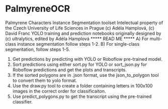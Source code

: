 # PalmyreneOCR
Palmyrene Characters Instance Segmentation toolset
Intelectual property of the Czech University of Life Sciences in Prague
(c) Adéla Hamplová, (c) David Franc
YOLO training and prediction notebooks originally designed by (c) ultralytics, edited by Adéla Hamplová
***** READ ME *****
A) For multi-class instance segmentation follow steps 1-2.
B) For single-class segmentation, follow steps 1-5.

1) Get predictions by predicting with YOLO or Roboflow pre-trained model.
2) Sort predictions using either sort.py for YOLO or sort_json.py for Roboflow predictions and get the plots and transcripts.
3) If the sorted polygons are in .json format, use the json_to_polygon tool to convert them to yolo format.
4) Use the draw.py tool to create a folder containing letters in 100x100 images in the correct order for classificaiton.
5) Use predict_polygons.py to get the transcript using the pre-trained classifier.
